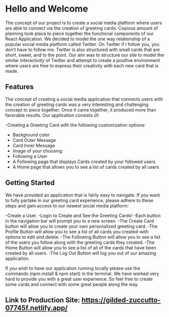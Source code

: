 # Hello and Welcome

The concept of our project is to create a social media platform where users are able to connect via the creation of greeting cards. Copious amount of planning took place to piece together the functional components of our React Application. We decided to model the one way relationship of a popular social media platform called Twitter. On Twitter if I follow you, you don’t have to follow me. Twitter is also structured with small cards that are short, sweet, and to the point. Our aim was to structure our site to model the similar interactivity of Twitter and attempt to create a positive environment where users are free to express their creativity with each new card that is made.

## Features

The concept of creating a social media application that connects users with the creation of greeting cards was a very interesting and challenging concept to piece together. Once it came together, it produced more than favorable results. Our application consists of:

-Creating a Greeting Card with the following customization options: 
- Background color
- Card Outer Message
- Card Inner Message 
- Image of your choosing
- Following a User
- A Following page that displays Cards created by your followed users
- A Home page that allows you to see a list of cards created by all users

## Getting Started

We have provided an application that is fairly easy to navigate. If you want to fully partake in our greeting card experience, please adhere to these steps and gain access to our newest social media platform:

-Create a User.
-Login to Create and See the Greeting Cards!
-Each button in the navigation bar will prompt you to a new screen.
-The Create Card button will allow you to create your own personalized greeting card.
-The Profile Button will allow you to see a list of all cards you created-with options to edit and delete.
-The Following Button will allow you to see a list of the users you follow along with the greeting cards they created.
-The Home Button will allow you to see a list of all of the cards that have been created by all users.
-The Log Out Button will log you out of our amazing application.

If you wish to have our application running locally please use the commands (npm install & npm start) in the terminal. We have worked very hard to provide you with a great user experience. So feel free to create some cards and connect with some great people along the way.

## Link to Production Site: https://gilded-zuccutto-07745f.netlify.app/
